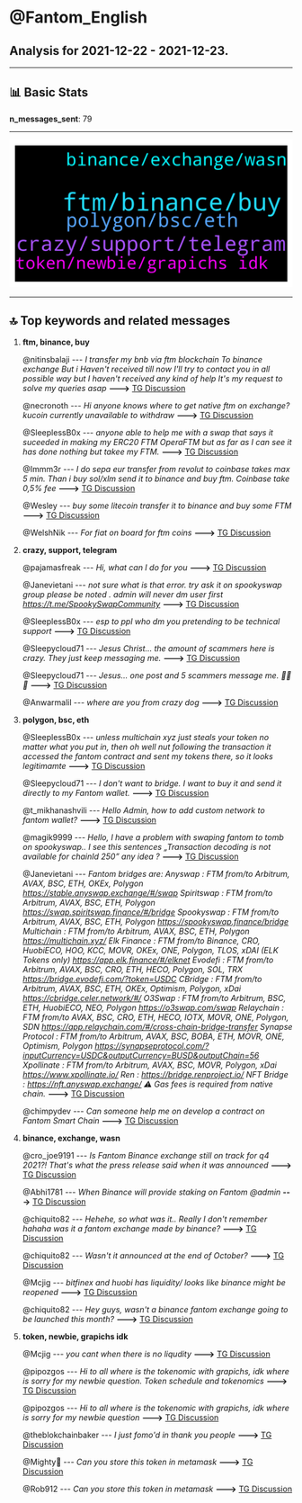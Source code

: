 # **@Fantom_English**
 ## Analysis for **2021-12-22** - **2021-12-23**.

---

## 📊 **Basic Stats**

**n_messages_sent**: 79

---
![wordcloud](Fantom_English_1Days_wordcloud.png)

---


## 🔝 **Top keywords and related messages**

1. **ftm, binance, buy**

    @nitinsbalaji --- *I transfer my bnb via ftm blockchain To binance exchange  But i Haven't received till now I'll try to contact you in all possible way but I haven't received any kind of help It's my request to solve my queries asap* **--->** [TG Discussion](https://t.me/Fantom_English/614631)

    @necronoth --- *Hi anyone knows where to get native ftm on exchange? kucoin currently unavailable to withdraw* **--->** [TG Discussion](https://t.me/Fantom_English/614616)

    @SleeplessB0x --- *anyone able to help me with a swap that says it suceeded in making my ERC20 FTM OperaFTM but as far as I can see it has  done nothing but takee my FTM.* **--->** [TG Discussion](https://t.me/Fantom_English/615132)

    @Immm3r --- *I do sepa eur transfer from revolut to coinbase takes max 5 min. Than i buy sol/xlm send it to binance and buy ftm. Coinbase take 0,5% fee* **--->** [TG Discussion](https://t.me/Fantom_English/614811)

    @Wesley --- *buy some litecoin transfer it to binance and buy some FTM* **--->** [TG Discussion](https://t.me/Fantom_English/614815)

    @WelshNik --- *For fiat on board for ftm coins* **--->** [TG Discussion](https://t.me/Fantom_English/614693)

2. **crazy, support, telegram**

    @pajamasfreak --- *Hi, what can I do for you* **--->** [TG Discussion](https://t.me/Fantom_English/614597)

    @Janevietani --- *not sure what is that error. try ask it on spookyswap group  please be noted . admin will never dm user first https://t.me/SpookySwapCommunity* **--->** [TG Discussion](https://t.me/Fantom_English/614798)

    @SleeplessB0x --- *esp to ppl who dm you pretending to be technical support* **--->** [TG Discussion](https://t.me/Fantom_English/615147)

    @Sleepycloud71 --- *Jesus Christ... the amount of scammers here is crazy. They just keep messaging me.* **--->** [TG Discussion](https://t.me/Fantom_English/614881)

    @Sleepycloud71 --- *Jesus... one post and 5 scammers message me. 🤣🤣🤣* **--->** [TG Discussion](https://t.me/Fantom_English/614865)

    @Anwarmalil --- *where are you from crazy dog* **--->** [TG Discussion](https://t.me/Fantom_English/614841)

3. **polygon, bsc, eth**

    @SleeplessB0x --- *unless multichain xyz just steals your token no matter what you put in, then oh well nut following the transaction it accessed the fantom contract and sent my tokens there, so it looks  legitimamte* **--->** [TG Discussion](https://t.me/Fantom_English/615138)

    @Sleepycloud71 --- *I don't want to bridge. I want to buy it and send it directly to my Fantom wallet.* **--->** [TG Discussion](https://t.me/Fantom_English/614870)

    @t_mikhanashvili --- *Hello Admin, how to add custom network to fantom wallet?* **--->** [TG Discussion](https://t.me/Fantom_English/615083)

    @magik9999 --- *Hello, I have a problem with swaping fantom to tomb on spookyswap.. I see this sentences „Transaction decoding is not available for chainId 250” any idea ?* **--->** [TG Discussion](https://t.me/Fantom_English/614797)

    @Janevietani --- *Fantom bridges are: Anyswap : FTM from/to Arbitrum, AVAX, BSC, ETH, OKEx, Polygon https://stable.anyswap.exchange/#/swap   Spiritswap : FTM from/to Arbitrum, AVAX, BSC, ETH, Polygon https://swap.spiritswap.finance/#/bridge  Spookyswap : FTM from/to Arbitrum, AVAX, BSC, ETH, Polygon https://spookyswap.finance/bridge  Multichain : FTM from/to Arbitrum, AVAX, BSC, ETH, Polygon https://multichain.xyz/  Elk Finance : FTM from/to Binance, CRO, HuobiECO, HOO, KCC, MOVR, OKEx, ONE, Polygon, TLOS, xDAI (ELK Tokens only) https://app.elk.finance/#/elknet   Evodefi : FTM from/to Arbitrum, AVAX, BSC, CRO, ETH, HECO, Polygon, SOL, TRX https://bridge.evodefi.com/?token=USDC  CBridge : FTM from/to Arbitrum, AVAX, BSC, ETH, OKEx, Optimism, Polygon, xDai https://cbridge.celer.network/#/  O3Swap : FTM from/to Arbitrum, BSC, ETH, HuobiECO, NEO, Polygon https://o3swap.com/swap  Relaychain : FTM from/to AVAX, BSC, CRO, ETH, HECO, IOTX, MOVR, ONE, Polygon, SDN  https://app.relaychain.com/#/cross-chain-bridge-transfer  Synapse Protocol : FTM from/to Arbitrum, AVAX, BSC, BOBA, ETH, MOVR, ONE, Optimism, Polygon https://synapseprotocol.com/?inputCurrency=USDC&outputCurrency=BUSD&outputChain=56  Xpollinate : FTM from/to Arbitrum, AVAX, BSC, MOVR, Polygon, xDai https://www.xpollinate.io/  Ren : https://bridge.renproject.io/  NFT Bridge : https://nft.anyswap.exchange/  ⚠️ Gas fees is required from native chain.* **--->** [TG Discussion](https://t.me/Fantom_English/614989)

    @chimpydev --- *Can someone help me on develop a contract on Fantom Smart Chain* **--->** [TG Discussion](https://t.me/Fantom_English/615095)

4. **binance, exchange, wasn**

    @cro_joe9191 --- *Is Fantom Binance exchange still on track for q4 2021?! That's what the press release said when it was announced* **--->** [TG Discussion](https://t.me/Fantom_English/614917)

    @Abhi1781 --- *When Binance will provide staking on Fantom @admin* **--->** [TG Discussion](https://t.me/Fantom_English/614482)

    @chiquito82 --- *Hehehe, so what was it.. Really I don't remember hahaha was it a fantom exchange made by binance?* **--->** [TG Discussion](https://t.me/Fantom_English/614691)

    @chiquito82 --- *Wasn't it announced at the end of October?* **--->** [TG Discussion](https://t.me/Fantom_English/614686)

    @Mcjig --- *bitfinex and huobi has liquidity/ looks like binance might be reopened* **--->** [TG Discussion](https://t.me/Fantom_English/614872)

    @chiquito82 --- *Hey guys, wasn't a binance fantom exchange going to be launched this month?* **--->** [TG Discussion](https://t.me/Fantom_English/614682)

5. **token, newbie, grapichs idk**

    @Mcjig --- *you cant when there is no liqudity* **--->** [TG Discussion](https://t.me/Fantom_English/614871)

    @pipozgos --- *Hi to all where is the tokenomic with grapichs, idk where is sorry for my newbie question. Token schedule and tokenomics* **--->** [TG Discussion](https://t.me/Fantom_English/615168)

    @pipozgos --- *Hi to all where is the tokenomic with grapichs, idk where is sorry for my newbie question* **--->** [TG Discussion](https://t.me/Fantom_English/615150)

    @theblokchainbaker --- *I just fomo'd in thank you people* **--->** [TG Discussion](https://t.me/Fantom_English/615006)

    @Mighty💯 --- *Can you store this token in metamask* **--->** [TG Discussion](https://t.me/Fantom_English/614653)

    @Rob912 --- *Can you store this token in metamask* **--->** [TG Discussion](https://t.me/Fantom_English/614489)

